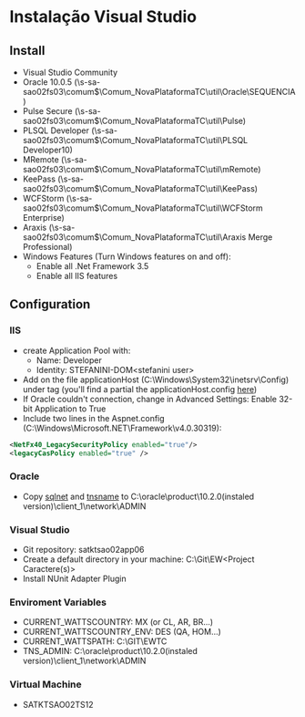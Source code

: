 # Instalação Visual Studio

## Install

* Visual Studio Community
* Oracle 10.0.5 (\\s-sa-sao02fs03\comum$\Comum_NovaPlataformaTC\util\Oracle\SEQUENCIA)
* Pulse Secure (\\s-sa-sao02fs03\comum$\Comum_NovaPlataformaTC\util\Pulse)
* PLSQL Developer (\\s-sa-sao02fs03\comum$\Comum_NovaPlataformaTC\util\PLSQL Developer10)
* MRemote (\\s-sa-sao02fs03\comum$\Comum_NovaPlataformaTC\util\mRemote)
* KeePass (\\s-sa-sao02fs03\comum$\Comum_NovaPlataformaTC\util\KeePass)
* WCFStorm (\\s-sa-sao02fs03\comum$\Comum_NovaPlataformaTC\util\WCFStorm Enterprise)
* Araxis (\\s-sa-sao02fs03\comum$\Comum_NovaPlataformaTC\util\Araxis Merge Professional)
* Windows Features (Turn Windows features on and off):
  * Enable all .Net Framework 3.5
  * Enable all IIS features

## Configuration

### IIS

* create Application Pool with:
  * Name: Developer
  * Identity: STEFANINI-DOM\<stefanini user>
* Add on the file applicationHost (C:\Windows\System32\inetsrv\Config) under tag <sites> (you'll find a partial the applicationHost.config [here](applicationHost.config))
* If Oracle couldn't connection, change in Advanced Settings: Enable 32-bit Application to True
* Include two lines in the Aspnet.config (C:\Windows\Microsoft.NET\Framework\v4.0.30319):

```xml
<NetFx40_LegacySecurityPolicy enabled="true"/>
<legacyCasPolicy enabled="true" />
```

### Oracle

* Copy [sqlnet](sqlnet.ora) and [tnsname](tnsname.ora) to C:\oracle\product\10.2.0(instaled version)\client_1\network\ADMIN

### Visual Studio

* Git repository: satktsao02app06
* Create a default directory in your machine: C:\Git\EW<Project Caractere(s)>
* Install NUnit Adapter Plugin

### Enviroment Variables

* CURRENT_WATTSCOUNTRY: MX (or CL, AR, BR...)
* CURRENT_WATTSCOUNTRY_ENV: DES (QA, HOM...)
* CURRENT_WATTSPATH: C:\GIT\EWTC
* TNS_ADMIN: C:\oracle\product\10.2.0(instaled version)\client_1\network\ADMIN

### Virtual Machine

* SATKTSAO02TS12
